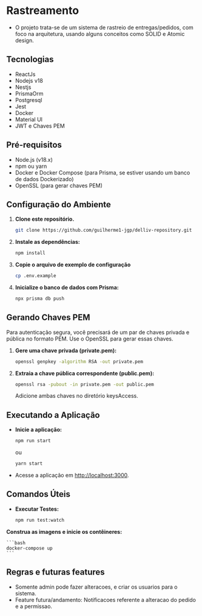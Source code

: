 # Rastreamento
- O projeto trata-se de um sistema de rastreio de entregas/pedidos, com foco na arquitetura, usando alguns conceitos como SOLID e Atomic design.
## Tecnologias
- ReactJs
- Nodejs v18
- Nestjs
- PrismaOrm
- Postgresql
- Jest
- Docker
- Material UI
- JWT e Chaves PEM
## Pré-requisitos

- Node.js (v18.x)
- npm ou yarn
- Docker e Docker Compose (para Prisma, se estiver usando um banco de dados Dockerizado)
- OpenSSL (para gerar chaves PEM)

## Configuração do Ambiente

1. **Clone este repositório.**

    ```bash
    git clone https://github.com/guilherme1-jgp/delliv-repository.git
    ```

2. **Instale as dependências:**

    ```bash
    npm install
    ```

3. **Copie o arquivo de exemplo de configuração**

    ```bash
    cp .env.example
    ```

4. **Inicialize o banco de dados com Prisma:**

    ```bash
    npx prisma db push
    ```

## Gerando Chaves PEM

Para autenticação segura, você precisará de um par de chaves privada e pública no formato PEM. Use o OpenSSL para gerar essas chaves.

1. **Gere uma chave privada (private.pem):**

    ```bash
    openssl genpkey -algorithm RSA -out private.pem
    ```

2. **Extraia a chave pública correspondente (public.pem):**

    ```bash
    openssl rsa -pubout -in private.pem -out public.pem
    ```
    Adicione ambas chaves no diretório keysAccess.

## Executando a Aplicação

- **Inicie a aplicação:**

    ```bash
    npm run start
    ```

    ou

    ```bash
    yarn start
    ```

- Acesse a aplicação em [http://localhost:3000](http://localhost:3000).

## Comandos Úteis

- **Executar Testes:**

    ```bash
    npm run test:watch
    ```

 **Construa as imagens e inicie os contêineres:**

    ```bash
    docker-compose up
    ```

## Regras e futuras features
- Somente admin pode fazer alteracoes, e criar os usuarios para o sistema.
- Feature futura/andamento: Notificacoes referente a alteracao do pedido e a permissao. 
